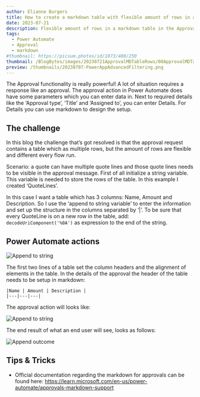 ```yaml
---
author: Elianne Burgers
title: How to create a markdown table with flexible amount of rows in an Approval
date: 2023-07-21
description: Flexible amount of rows in a markdown table in the Approval action
tags:
  - Power Automate
  - Approval
  - markdown
#thumbnail: https://picsum.photos/id/1073/400/250
thumbnail: /BlogBytes/images/20230721ApprovalMDTableRows/00ApprovalMDTableRows.png
preview: /thumbnails/20230707-PowerAppAdvancedFiltering.png
---
```



The Approval functionality is really powerful! A lot of situation requires a response like an approval. The approval action in Power Automate does have some parameters which you can enter data in. Next to required details like the ‘Approval type’, ‘Title’ and ‘Assigned to’, you can enter Details. For Details you can use markdown to design the setup. 

## The challenge
In this blog the challenge that’s got resolved is that the approval request contains a table which as multiple rows, but the amount of rows are flexible and different every flow run. 

Scenario: a quote can have multiple quote lines and those quote lines needs to be visible in the approval message.
First of all initialize a string variable. This variable is needed to store the rows of the table. In this example I created ‘QuoteLines’. 

In this case I want a table which has 3 columns: Name, Amount and Description. So I use the ‘append to string variable’ to enter the information and set up the structure in the columns separated by ‘|’. 
To be sure that every QuoteLine is on a new row in the table, add: ```decodeUriComponent('%0A')``` as expression to the end of the string.  

## Power Automate actions
![Append to string](/BlogBytes/images/20230721ApprovalMDTableRows/1-AppendtoString.png)

The first two lines of a table set the column headers and the alignment of elements in the table. In the details of the approval the header of the table needs to be setup in markdown: 
```
|Name | Amount | Description |
|---|---|---|
```

The approval action will looks like: 

![Append to string](/BlogBytes/images/20230721ApprovalMDTableRows/2-Approval.png)


The end result of what an end user will see, looks as follows: 

![Append outcome](/BlogBytes/images/20230721ApprovalMDTableRows/3-ApprovalOutcome.png)

## Tips & Tricks
* Official documentation regarding the markdown for approvals can be found here: https://learn.microsoft.com/en-us/power-automate/approvals-markdown-support

